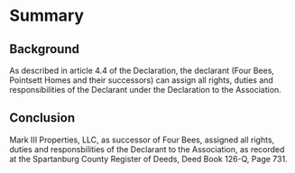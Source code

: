 # Summary

## Background

As described in article 4.4 of the Declaration, the declarant (Four Bees, Pointsett Homes and their successors) can assign all rights, duties and responsibilities of the Declarant under the Declaration to the Association.

## Conclusion

Mark III Properties, LLC, as successor of Four Bees, assigned all rights, duties and responsbilities of the Declarant to the Association, as recorded at the Spartanburg County Register of Deeds, Deed Book 126-Q, Page 731.
